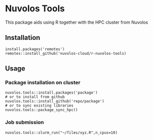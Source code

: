 # Nuvolos Tools

This package aids using R together with the HPC cluster from Nuvolos

## Installation

```
install.packages('remotes')
remotes::install_github('nuvolos-cloud/r-nuvolos-tools)
```

## Usage 

### Package installation on cluster

```
nuvolos.tools::install.packages('package')
# or to install from github
nuvolos.tools::install_github('repo/package')
# or to sync existing libraries
nuvolos.tools::package_sync_hpc()
```

### Job submission

```
nuvolos.tools::slurm_run("~/files/xyz.R",n_cpus=10)
```
